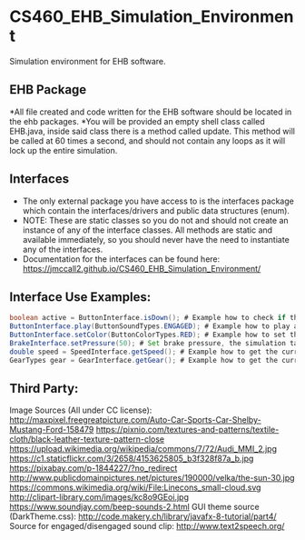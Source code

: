 # CS460_EHB_Simulation_Environment


Simulation environment for EHB software.

## EHB Package
*All file created and code written for the EHB software should be located in the ehb packages.
*You will be provided an empty shell class called EHB.java, inside said class there is a method called
update. This method will be called at 60 times a second, and should not contain any loops as it will
lock up the entire simulation.


## Interfaces
* The only external package you have access to is the interfaces package which contain the interfaces/drivers and
public data structures (enum).
* NOTE: These are static classes so you do not and should not create an instance of any of the interface classes. 
All methods are static and available immediately, so you should never have the need to instantiate any of the interfaces.
* Documentation for the interfaces can be found here: https://jmccall2.github.io/CS460_EHB_Simulation_Environment/

## Interface Use Examples:
```java
boolean active = ButtonInterface.isDown(); # Example how to check if the button is currently pressed down.
ButtonInterface.play(ButtonSoundTypes.ENGAGED); # Example how to play a sound, this is played immediately.
ButtonInterface.setColor(ButtonColorTypes.RED); # Example how to set the color, this is changed immediately.
BrakeInterface.setPressure(50); # Set brake pressure, the simulation takes this into account right away. 
double speed = SpeedInterface.getSpeed(); # Example how to get the current speed (in meters/second)
GearTypes gear = GearInterface.getGear(); # Example how to get the current gear. 
```


## Third Party:
Image Sources (All under CC license):
http://maxpixel.freegreatpicture.com/Auto-Car-Sports-Car-Shelby-Mustang-Ford-158479
https://pixnio.com/textures-and-patterns/textile-cloth/black-leather-texture-pattern-close
https://upload.wikimedia.org/wikipedia/commons/7/72/Audi_MMI_2.jpg
https://c1.staticflickr.com/3/2658/4153625805_b3f328f87a_b.jpg
https://pixabay.com/p-1844227/?no_redirect
http://www.publicdomainpictures.net/pictures/190000/velka/the-sun-30.jpg
https://commons.wikimedia.org/wiki/File:Linecons_small-cloud.svg
http://clipart-library.com/images/kc8o9GEoi.jpg
https://www.soundjay.com/beep-sounds-2.html
GUI theme source (DarkTheme.css):
http://code.makery.ch/library/javafx-8-tutorial/part4/
Source for engaged/disengaged sound clip: http://www.text2speech.org/


